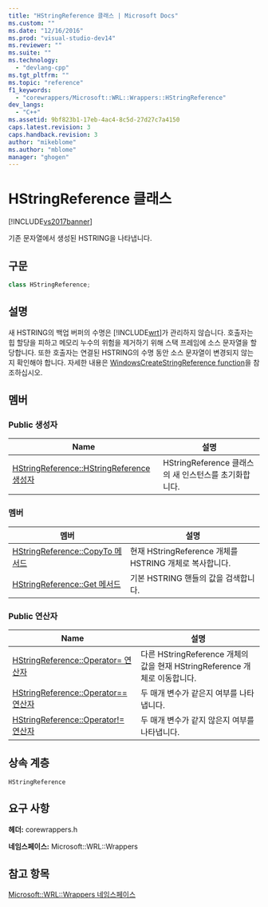 ```yaml
---
title: "HStringReference 클래스 | Microsoft Docs"
ms.custom: ""
ms.date: "12/16/2016"
ms.prod: "visual-studio-dev14"
ms.reviewer: ""
ms.suite: ""
ms.technology: 
  - "devlang-cpp"
ms.tgt_pltfrm: ""
ms.topic: "reference"
f1_keywords: 
  - "corewrappers/Microsoft::WRL::Wrappers::HStringReference"
dev_langs: 
  - "C++"
ms.assetid: 9bf823b1-17eb-4ac4-8c5d-27d27c7a4150
caps.latest.revision: 3
caps.handback.revision: 3
author: "mikeblome"
ms.author: "mblome"
manager: "ghogen"
---
```

# HStringReference 클래스
[!INCLUDE[vs2017banner](../assembler/inline/includes/vs2017banner.md)]

기존 문자열에서 생성된 HSTRING을 나타냅니다.  
  
## 구문  
  
```cpp  
class HStringReference;  
```  
  
## 설명  
 새 HSTRING의 백업 버퍼의 수명은 [!INCLUDE[wrt](../atl/reference/includes/wrt_md.md)]가 관리하지 않습니다.  호출자는 힙 할당을 피하고 메모리 누수의 위험을 제거하기 위해 스택 프레임에 소스 문자열을 할당합니다.  또한 호출자는 연결된 HSTRING의 수명 동안 소스 문자열이 변경되지 않는지 확인해야 합니다.  자세한 내용은 [WindowsCreateStringReference function](http://msdn.microsoft.com/ko-kr/0361bb7e-da49-4289-a93e-de7aab8712ac)을 참조하십시오.  
  
## 멤버  
  
### Public 생성자  
  
|Name|설명|  
|----------|--------|  
|[HStringReference::HStringReference 생성자](../windows/hstringreference-hstringreference-constructor.md)|HStringReference 클래스의 새 인스턴스를 초기화합니다.|  
  
### 멤버  
  
|멤버|설명|  
|--------|--------|  
|[HStringReference::CopyTo 메서드](../windows/hstringreference-copyto-method.md)|현재 HStringReference 개체를 HSTRING 개체로 복사합니다.|  
|[HStringReference::Get 메서드](../windows/hstringreference-get-method.md)|기본 HSTRING 핸들의 값을 검색합니다.|  
  
### Public 연산자  
  
|Name|설명|  
|----------|--------|  
|[HStringReference::Operator\= 연산자](../windows/hstringreference-operator-assign-operator.md)|다른 HStringReference 개체의 값을 현재 HStringReference 개체로 이동합니다.|  
|[HStringReference::Operator\=\= 연산자](../windows/hstringreference-operator-equality-operator.md)|두 매개 변수가 같은지 여부를 나타냅니다.|  
|[HStringReference::Operator\!\= 연산자](../windows/hstringreference-operator-inequality-operator.md)|두 매개 변수가 같지 않은지 여부를 나타냅니다.|  
  
## 상속 계층  
 `HStringReference`  
  
## 요구 사항  
 **헤더:** corewrappers.h  
  
 **네임스페이스:** Microsoft::WRL::Wrappers  
  
## 참고 항목  
 [Microsoft::WRL::Wrappers 네임스페이스](../windows/microsoft-wrl-wrappers-namespace.md)